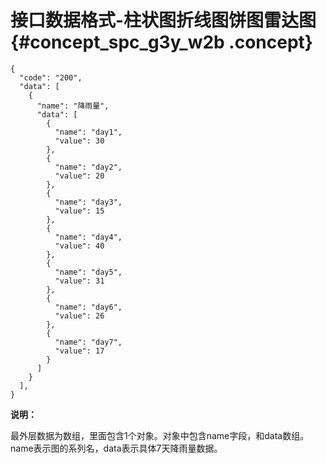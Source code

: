 # 接口数据格式-柱状图折线图饼图雷达图 {#concept_spc_g3y_w2b .concept}

```
{
  "code": "200",
  "data": [
    {
      "name": "降雨量",
      "data": [
        {
          "name": "day1",
          "value": 30
        },
        {
          "name": "day2",
          "value": 20
        },
        {
          "name": "day3",
          "value": 15
        },
        {
          "name": "day4",
          "value": 40
        },
        {
          "name": "day5",
          "value": 31
        },
        {
          "name": "day6",
          "value": 26
        },
        {
          "name": "day7",
          "value": 17
        }
      ]
    }
  ],
}
```

**说明：** 

最外层数据为数组，里面包含1个对象。对象中包含name字段，和data数组。name表示图的系列名，data表示具体7天降雨量数据。


